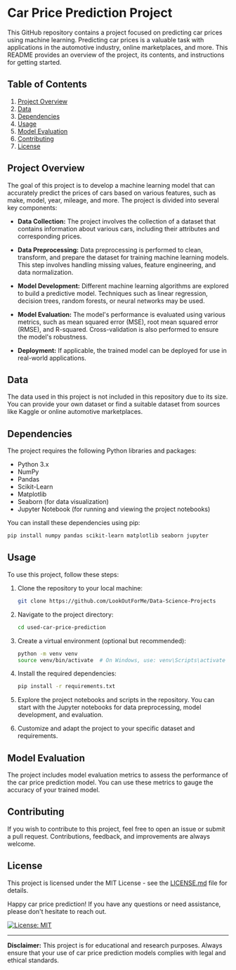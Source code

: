 # Car Price Prediction Project

This GitHub repository contains a project focused on predicting car prices using machine learning. Predicting car prices is a valuable task with applications in the automotive industry, online marketplaces, and more. This README provides an overview of the project, its contents, and instructions for getting started.

## Table of Contents
1. [Project Overview](#project-overview)
2. [Data](#data)
3. [Dependencies](#dependencies)
4. [Usage](#usage)
5. [Model Evaluation](#model-evaluation)
6. [Contributing](#contributing)
7. [License](#license)

## Project Overview

The goal of this project is to develop a machine learning model that can accurately predict the prices of cars based on various features, such as make, model, year, mileage, and more. The project is divided into several key components:

- **Data Collection:** The project involves the collection of a dataset that contains information about various cars, including their attributes and corresponding prices.

- **Data Preprocessing:** Data preprocessing is performed to clean, transform, and prepare the dataset for training machine learning models. This step involves handling missing values, feature engineering, and data normalization.

- **Model Development:** Different machine learning algorithms are explored to build a predictive model. Techniques such as linear regression, decision trees, random forests, or neural networks may be used.

- **Model Evaluation:** The model's performance is evaluated using various metrics, such as mean squared error (MSE), root mean squared error (RMSE), and R-squared. Cross-validation is also performed to ensure the model's robustness.

- **Deployment:** If applicable, the trained model can be deployed for use in real-world applications.

## Data

The data used in this project is not included in this repository due to its size. You can provide your own dataset or find a suitable dataset from sources like Kaggle or online automotive marketplaces.

## Dependencies

The project requires the following Python libraries and packages:

- Python 3.x
- NumPy
- Pandas
- Scikit-Learn
- Matplotlib
- Seaborn (for data visualization)
- Jupyter Notebook (for running and viewing the project notebooks)

You can install these dependencies using pip:

```bash
pip install numpy pandas scikit-learn matplotlib seaborn jupyter
```

## Usage

To use this project, follow these steps:

1. Clone the repository to your local machine:

   ```bash
   git clone https://github.com/LookOutForMe/Data-Science-Projects
   ```

2. Navigate to the project directory:

   ```bash
   cd used-car-price-prediction
   ```

3. Create a virtual environment (optional but recommended):

   ```bash
   python -m venv venv
   source venv/bin/activate  # On Windows, use: venv\Scripts\activate
   ```

4. Install the required dependencies:

   ```bash
   pip install -r requirements.txt
   ```

5. Explore the project notebooks and scripts in the repository. You can start with the Jupyter notebooks for data preprocessing, model development, and evaluation.

6. Customize and adapt the project to your specific dataset and requirements.

## Model Evaluation

The project includes model evaluation metrics to assess the performance of the car price prediction model. You can use these metrics to gauge the accuracy of your trained model.

## Contributing

If you wish to contribute to this project, feel free to open an issue or submit a pull request. Contributions, feedback, and improvements are always welcome.

## License

This project is licensed under the MIT License - see the [LICENSE.md](LICENSE.md) file for details.

Happy car price prediction! If you have any questions or need assistance, please don't hesitate to reach out.

[![License: MIT](https://img.shields.io/badge/License-MIT-blue.svg)](https://opensource.org/licenses/MIT)

---

**Disclaimer:** This project is for educational and research purposes. Always ensure that your use of car price prediction models complies with legal and ethical standards.
